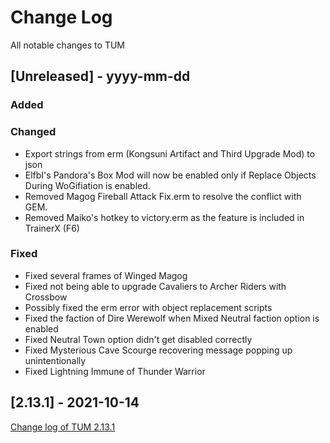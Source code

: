
# Change Log
All notable changes to TUM

## [Unreleased] - yyyy-mm-dd

### Added

### Changed
- Export strings from erm (Kongsuni Artifact and Third Upgrade Mod) to json
- ElfbI's Pandora's Box Mod will now be enabled only if Replace Objects During WoGifiation is enabled. 
- Removed Magog Fireball Attack Fix.erm to resolve the conflict with GEM.
- Removed Maiko's hotkey to victory.erm as the feature is included in TrainerX (F6)

### Fixed
- Fixed several frames of Winged Magog
- Fixed not being able to upgrade Cavaliers to Archer Riders with Crossbow
- Possibly fixed the erm error with object replacement scripts
- Fixed the faction of Dire Werewolf when Mixed Neutral faction option is enabled
- Fixed Neutral Town option didn't get disabled correctly
- Fixed Mysterious Cave Scourge recovering message popping up unintentionally
- Fixed Lightning Immune of Thunder Warrior

## [2.13.1] - 2021-10-14
[Change log of TUM 2.13.1](http://heroescommunity.com/viewthread.php3?TID=46241&PID=1553538#focus)
